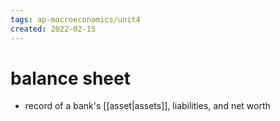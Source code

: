 ```yaml
---
tags: ap-macroeconomics/unit4 
created: 2022-02-15
---
```


# balance sheet

- record of a bank's [[asset|assets]], liabilities, and net worth 
